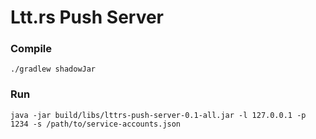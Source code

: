 # Ltt.rs Push Server

### Compile
```shell
./gradlew shadowJar
```

### Run
```shell
java -jar build/libs/lttrs-push-server-0.1-all.jar -l 127.0.0.1 -p 1234 -s /path/to/service-accounts.json
```
